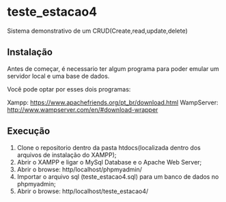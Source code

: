 # teste_estacao4

Sistema demonstrativo de um CRUD(Create,read,update,delete)

## Instalação

Antes de começar, é necessario ter algum programa para 
poder emular um servidor local e uma base de dados.

Você pode optar por esses dois programas:

Xampp: https://www.apachefriends.org/pt_br/download.html
WampServer: http://www.wampserver.com/en/#download-wrapper

## Execução

1. Clone o repositorio dentro da pasta htdocs(localizada dentro dos arquivos de instalação do XAMPP);
2. Abrir o XAMPP e ligar o MySql Database e o Apache Web Server;
3. Abrir o browse: http/localhost/phpmyadmin/
4. Importar o arquivo sql (teste_estacao4.sql) para um banco de dados no phpmyadmin;
5. Abrir o browse: http/localhost/teste_estacao4/
 
